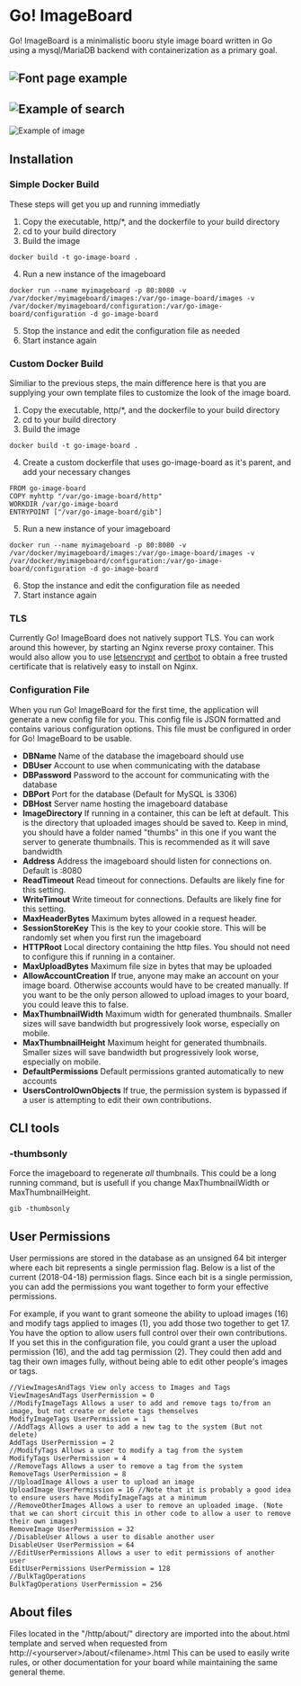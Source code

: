 # Go! ImageBoard
Go! ImageBoard is a minimalistic booru style image board written in Go using a mysql/MariaDB backend with containerization as a primary goal.

![Font page example](http://ziviz.us/images/GIBFrontPage.PNG "Front Page")
----

![Example of search](http://ziviz.us/images/GIBSearch.PNG "Search Page")
----

![Example of image](http://ziviz.us/images/GIBIndividualImage.PNG "Individual Image Details")

## Installation
### Simple Docker Build
These steps will get you up and running immediatly
1. Copy the executable, http/*, and the dockerfile to your build directory
2. cd to your build directory
3. Build the image
```
docker build -t go-image-board .
```
4. Run a new instance of the imageboard

```
docker run --name myimageboard -p 80:8080 -v /var/docker/myimageboard/images:/var/go-image-board/images -v /var/docker/myimageboard/configuration:/var/go-image-board/configuration -d go-image-board
```
5. Stop the instance and edit the configuration file as needed
6. Start instance again

### Custom Docker Build
Similiar to the previous steps, the main difference here is that you are supplying your own template files to customize the look of the image board.
1. Copy the executable, http/*, and the dockerfile to your build directory
2. cd to your build directory
3. Build the image
```
docker build -t go-image-board .
```
4. Create a custom dockerfile that uses go-image-board as it's parent, and add your necessary changes

```
FROM go-image-board
COPY myhttp "/var/go-image-board/http"
WORKDIR /var/go-image-board
ENTRYPOINT ["/var/go-image-board/gib"]
```
5. Run a new instance of your imageboard

```
docker run --name myimageboard -p 80:8080 -v /var/docker/myimageboard/images:/var/go-image-board/images -v /var/docker/myimageboard/configuration:/var/go-image-board/configuration -d go-image-board
```
6. Stop the instance and edit the configuration file as needed
7. Start instance again

### TLS
Currently Go! ImageBoard does not natively support TLS. You can work around this however, by starting an Nginx reverse proxy container. This would also allow you to use [letsencrypt](https://letsencrypt.org/) and [certbot](https://certbot.eff.org/) to obtain a free trusted certificate that is relatively easy to install on Nginx.

### Configuration File
When you run Go! ImageBoard for the first time, the application will generate a new config file for you. This config file is JSON formatted and contains various configuration options. This file must be configured in order for Go! ImageBoard to be usable.

* **DBName**
Name of the database the imageboard should use
* **DBUser**
Account to use when communicating with the database
* **DBPassword**
Password to the account for communicating with the database
* **DBPort**
Port for the database (Default for MySQL is 3306)
* **DBHost**
Server name hosting the imageboard database
* **ImageDirectory**
If running in a container, this can be left at default. This is the directory that uploaded images should be saved to. Keep in mind, you should have a folder named "thumbs" in this one if you want the server to generate thumbnails. This is recommended as it will save bandwidth
* **Address**
Address the imageboard should listen for connections on. Default is :8080
* **ReadTimeout**
Read timeout for connections. Defaults are likely fine for this setting.
* **WriteTimout**
Write timeout for connections. Defaults are likely fine for this setting.
* **MaxHeaderBytes**
Maximum bytes allowed in a request header.
* **SessionStoreKey**
This is the key to your cookie store. This will be randomly set when you first run the imageboard
* **HTTPRoot**
Local directory containing the http files. You should not need to configure this if running in a container.
* **MaxUploadBytes**
Maximum file size in bytes that may be uploaded
* **AllowAccountCreation**
If true, anyone may make an account on your image board. Otherwise accounts would have to be created manually. If you want to be the only person allowed to upload images to your board, you could leave this to false.
* **MaxThumbnailWidth**
Maximum width for generated thumbnails. Smaller sizes will save bandwidth but progressively look worse, especially on mobile.
* **MaxThumbnailHeight**
Maximum height for generated thumbnails. Smaller sizes will save bandwidth but progressively look worse, especially on mobile.
* **DefaultPermissions**
Default permissions granted automatically to new accounts
* **UsersControlOwnObjects**
If true, the permission system is bypassed if a user is attempting to edit their own contributions.

## CLI tools

### -thumbsonly

Force the imageboard to regenerate *all* thumbnails. This could be a long running command, but is usefull if you change MaxThumbnailWidth or MaxThumbnailHeight.
```
gib -thumbsonly
```

## User Permissions
User permissions are stored in the database as an unsigned 64 bit interger where each bit represents a single permission flag. Below is a list of the current (2018-04-18) permission flags. Since each bit is a single permission, you can add the permissions you want together to form your effective permissions. 

For example, if you want to grant someone the ability to upload images (16) and modify tags applied to images (1), you add those two together to get 17. You have the option to allow users full control over their own contributions. If you set this in the configuration file, you could grant a user the upload permission (16), and the add tag permission (2). They could then add and tag their own images fully, without being able to edit other people's images or tags.
```
//ViewImagesAndTags View only access to Images and Tags
ViewImagesAndTags UserPermission = 0
//ModifyImageTags Allows a user to add and remove tags to/from an image, but not create or delete tags themselves
ModifyImageTags UserPermission = 1
//AddTags Allows a user to add a new tag to the system (But not delete)
AddTags UserPermission = 2
//ModifyTags Allows a user to modify a tag from the system
ModifyTags UserPermission = 4
//RemoveTags Allows a user to remove a tag from the system
RemoveTags UserPermission = 8
//UploadImage Allows a user to upload an image
UploadImage UserPermission = 16 //Note that it is probably a good idea to ensure users have ModifyImageTags at a minimum
//RemoveOtherImages Allows a user to remove an uploaded image. (Note that we can short circuit this in other code to allow a user to remove their own images)
RemoveImage UserPermission = 32
//DisableUser Allows a user to disable another user
DisableUser UserPermission = 64
//EditUserPermissions Allows a user to edit permissions of another user
EditUserPermissions UserPermission = 128
//BulkTagOperations
BulkTagOperations UserPermission = 256
```

## About files
Files located in the "/http/about/" directory are imported into the about.html template and served when requested from http://\<yourserver\>/about/\<filename\>.html
This can be used to easily write rules, or other documentation for your board while maintaining the same general theme.
